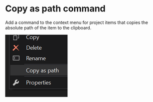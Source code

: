 # Copy as path command
Add a command to the context menu for project items that copies the absolute path of the item to the clipboard.

![CopyAsPathCommand](https://raw.githubusercontent.com/AlexEyler/VSCopyAsPathCommand/master/CopyAsPathCommand/Resources/preview_image_200x200.png)

